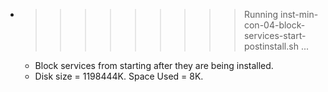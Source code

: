 * >>>>>>>>> Running inst-min-con-04-block-services-start-postinstall.sh ...
  * Block services from starting after they are being installed.
  * Disk size = 1198444K. Space Used = 8K.
